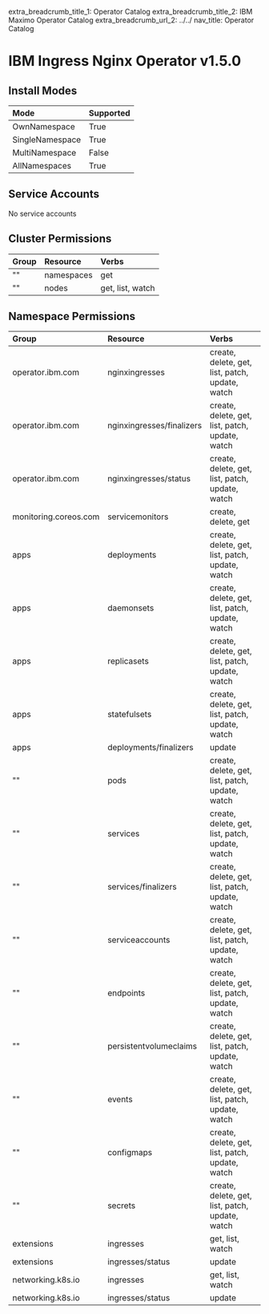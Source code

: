 extra_breadcrumb_title_1: Operator Catalog
extra_breadcrumb_title_2: IBM Maximo Operator Catalog
extra_breadcrumb_url_2: ../../
nav_title: Operator Catalog

IBM Ingress Nginx Operator v1.5.0
================================================================================

Install Modes
--------------------------------------------------------------------------------
| Mode                 | Supported |
| :------------------- | :-------- |
| OwnNamespace         | True      |
| SingleNamespace      | True      |
| MultiNamespace       | False     |
| AllNamespaces        | True      |

Service Accounts
--------------------------------------------------------------------------------
No service accounts

Cluster Permissions
--------------------------------------------------------------------------------
| Group                                    | Resource                                 | Verbs                                                                            |
| :--------------------------------------- | :--------------------------------------- | :------------------------------------------------------------------------------- |
| ""                                       | namespaces                               | get                                                                              |
| ""                                       | nodes                                    | get, list, watch                                                                 |

Namespace Permissions
--------------------------------------------------------------------------------
| Group                                    | Resource                                 | Verbs                                                                            |
| :--------------------------------------- | :--------------------------------------- | :------------------------------------------------------------------------------- |
| operator.ibm.com                         | nginxingresses                           | create, delete, get, list, patch, update, watch                                  |
| operator.ibm.com                         | nginxingresses/finalizers                | create, delete, get, list, patch, update, watch                                  |
| operator.ibm.com                         | nginxingresses/status                    | create, delete, get, list, patch, update, watch                                  |
| monitoring.coreos.com                    | servicemonitors                          | create, delete, get                                                              |
| apps                                     | deployments                              | create, delete, get, list, patch, update, watch                                  |
| apps                                     | daemonsets                               | create, delete, get, list, patch, update, watch                                  |
| apps                                     | replicasets                              | create, delete, get, list, patch, update, watch                                  |
| apps                                     | statefulsets                             | create, delete, get, list, patch, update, watch                                  |
| apps                                     | deployments/finalizers                   | update                                                                           |
| ""                                       | pods                                     | create, delete, get, list, patch, update, watch                                  |
| ""                                       | services                                 | create, delete, get, list, patch, update, watch                                  |
| ""                                       | services/finalizers                      | create, delete, get, list, patch, update, watch                                  |
| ""                                       | serviceaccounts                          | create, delete, get, list, patch, update, watch                                  |
| ""                                       | endpoints                                | create, delete, get, list, patch, update, watch                                  |
| ""                                       | persistentvolumeclaims                   | create, delete, get, list, patch, update, watch                                  |
| ""                                       | events                                   | create, delete, get, list, patch, update, watch                                  |
| ""                                       | configmaps                               | create, delete, get, list, patch, update, watch                                  |
| ""                                       | secrets                                  | create, delete, get, list, patch, update, watch                                  |
| extensions                               | ingresses                                | get, list, watch                                                                 |
| extensions                               | ingresses/status                         | update                                                                           |
| networking.k8s.io                        | ingresses                                | get, list, watch                                                                 |
| networking.k8s.io                        | ingresses/status                         | update                                                                           |
